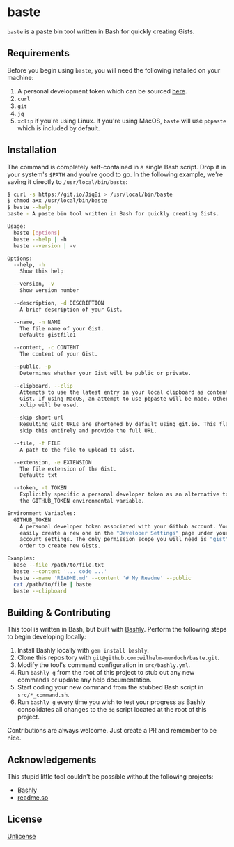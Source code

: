 # baste

`baste` is a paste bin tool written in Bash for quickly creating Gists.

## Requirements

Before you begin using `baste`, you will need the following installed on your machine:

1. A personal development token which can be sourced [here](https://github.com/settings/tokens).
2. `curl`
3. `git`
4. `jq`
5. `xclip` if you're using Linux. If you're using MacOS, `baste` will use `pbpaste` which is included by default.

## Installation

The command is completely self-contained in a single Bash script. Drop it in your system's `$PATH` and you're good to go. In the following example, we're saving it directly to `/usr/local/bin/baste`:

```bash
$ curl -s https://git.io/JiqBi > /usr/local/bin/baste
$ chmod a+x /usr/local/bin/baste 
$ baste --help
baste - A paste bin tool written in Bash for quickly creating Gists.

Usage:
  baste [options]
  baste --help | -h
  baste --version | -v

Options:
  --help, -h
    Show this help

  --version, -v
    Show version number

  --description, -d DESCRIPTION
    A brief description of your Gist.

  --name, -n NAME
    The file name of your Gist.
    Default: gistfile1

  --content, -c CONTENT
    The content of your Gist.

  --public, -p
    Determines whether your Gist will be public or private.

  --clipboard, --clip
    Attempts to use the latest entry in your local clipboard as content for your
    Gist. If using MacOS, an attempt to use pbpaste will be made. Otherwise,
    xclip will be used.

  --skip-short-url
    Resulting Gist URLs are shortened by default using git.io. This flag will
    skip this entirely and provide the full URL.

  --file, -f FILE
    A path to the file to upload to Gist.

  --extension, -e EXTENSION
    The file extension of the Gist. 
    Default: txt

  --token, -t TOKEN
    Explicitly specific a personal developer token as an alternative to using
    the GITHUB_TOKEN environmental variable.

Environment Variables:
  GITHUB_TOKEN
    A personal developer token associated with your Github account. You can
    easily create a new one in the "Developer Settings" page under your
    account settings. The only permission scope you will need is "gist" in
    order to create new Gists.

Examples:
  base --file /path/to/file.txt
  baste --content '... code ...'
  baste --name 'README.md' --content '# My Readme' --public
  cat /path/to/file | baste
  baste --clipboard
```
    
## Building & Contributing

This tool is written in Bash, but built with [Bashly](https://bashly.dannyb.co/). Perform the following steps to begin developing locally:

1. Install Bashly locally with `gem install bashly`.
2. Clone this repository with `git@github.com:wilhelm-murdoch/baste.git`.
3. Modify the tool's command configuration in `src/bashly.yml`.
4. Run `bashly g` from the root of this project to stub out any new commands or update any help documentation.
5. Start coding your new command from the stubbed Bash script in `src/*_command.sh`.
6. Run `bashly g` every time you wish to test your progress as Bashly consolidates all changes to the `dq` script located at the root of this project.

Contributions are always welcome. Just create a PR and remember to be nice.

## Acknowledgements

This stupid little tool couldn't be possible without the following projects:

 - [Bashly](https://bulldogjob.com/news/449-how-to-write-a-good-readme-for-your-github-project)
 - [readme.so](https://readme.so/)

## License

[Unlicense](https://choosealicense.com/licenses/unlicense/)

  

